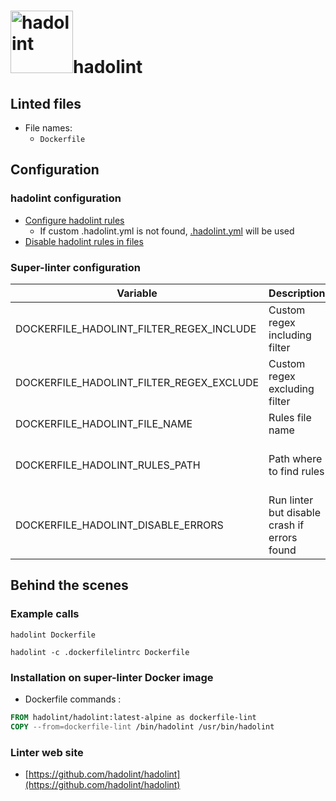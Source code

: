 <!-- markdownlint-disable MD033 MD041 -->
<!-- Generated by .automation/build.py, please do not update manually -->
# <a href="https://github.com/hadolint/hadolint" target="blank" title="Visit linter Web Site"><img src="https://hadolint.github.io/hadolint/img/cat_container.png" alt="hadolint" height="100px"></a>hadolint

## Linted files

- File names:
  - `Dockerfile`

## Configuration

### hadolint configuration

- [Configure hadolint rules](https://github.com/hadolint/hadolint#configure)
  - If custom .hadolint.yml is not found, [.hadolint.yml](https://github.com/nvuillam/super-linter/tree/POC_RefactorInPython/TEMPLATES/.hadolint.yml) will be used
- [Disable hadolint rules in files](https://github.com/hadolint/hadolint#inline-ignores)

### Super-linter configuration

| Variable | Description | Default value |
| ----------------- | -------------- | -------------- |
| DOCKERFILE_HADOLINT_FILTER_REGEX_INCLUDE | Custom regex including filter |  |
| DOCKERFILE_HADOLINT_FILTER_REGEX_EXCLUDE | Custom regex excluding filter |  |
| DOCKERFILE_HADOLINT_FILE_NAME | Rules file name | `.hadolint.yml` |
| DOCKERFILE_HADOLINT_RULES_PATH | Path where to find rules | Workspace folder, then super-linter default rules |
| DOCKERFILE_HADOLINT_DISABLE_ERRORS | Run linter but disable crash if errors found | `false` |

## Behind the scenes

### Example calls

```shell
hadolint Dockerfile
```

```shell
hadolint -c .dockerfilelintrc Dockerfile
```


### Installation on super-linter Docker image

- Dockerfile commands :
```dockerfile
FROM hadolint/hadolint:latest-alpine as dockerfile-lint
COPY --from=dockerfile-lint /bin/hadolint /usr/bin/hadolint
```


### Linter web site
- [https://github.com/hadolint/hadolint](https://github.com/hadolint/hadolint)

